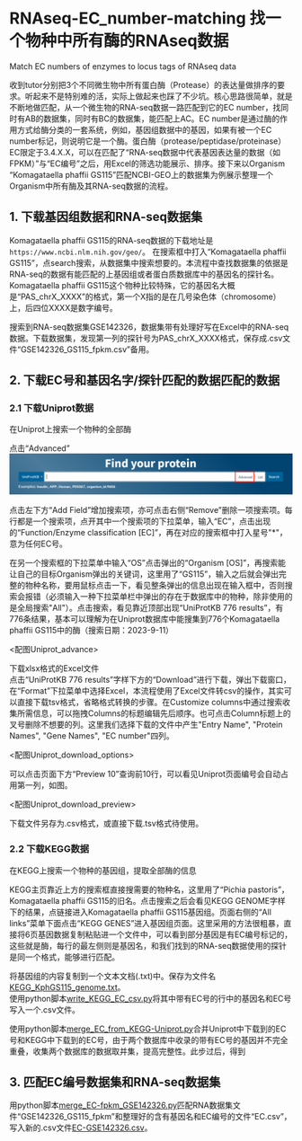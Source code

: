 # RNAseq-EC_number-matching 找一个物种中所有酶的RNAseq数据
Match EC numbers of enzymes to locus tags of RNAseq data

收到tutor分别把3个不同微生物中所有蛋白酶（Protease）的表达量做排序的要求。听起来不是特别难的活，实际上做起来也踩了不少坑。核心思路很简单，就是不断地做匹配，从一个微生物的RNA-seq数据一路匹配到它的EC number，找同时有AB的数据集，同时有BC的数据集，能匹配上AC。EC number是通过酶的作用方式给酶分类的一套系统，例如，基因组数据中的基因，如果有被一个EC number标记，则说明它是一个酶。蛋白酶（protease/peptidase/proteinase）EC限定于3.4.X.X，可以在匹配了“RNA-seq数据中代表基因表达量的数据（如FPKM）”与“EC编号”之后，用Excel的筛选功能展示、排序。接下来以Organism “Komagataella phaffii GS115”匹配NCBI-GEO上的数据集为例展示整理一个Organism中所有酶及其RNA-seq数据的流程。

## 1. 下载基因组数据和RNA-seq数据集

Komagataella phaffii GS115的RNA-seq数据的下载地址是``https://www.ncbi.nlm.nih.gov/geo/``。
在搜索框中打入“Komagataella phaffii GS115”，点search搜索，从数据集中搜索想要的。本流程中查找数据集的依据是RNA-seq的数据有能匹配的上基因组或者蛋白质数据库中的基因名的探针名。Komagataella phaffii GS115这个物种比较特殊，它的基因名大概是“PAS_chrX_XXXX”的格式，第一个X指的是在几号染色体（chromosome）上，后四位XXXX是数字编号。  
  
搜索到RNA-seq数据集GSE142326，数据集带有处理好写在Excel中的RNA-seq数据。下载数据集，发现第一列的探针号为PAS_chrX_XXXX格式，保存成.csv文件“GSE142326_GS115_fpkm.csv”备用。  
  
## 2. 下载EC号和基因名字/探针匹配的数据匹配的数据
### 2.1 下载Uniprot数据
在Uniprot上搜索一个物种的全部酶
  
点击“Advanced”
![](https://github.com/holden-lyn/RNAseq-EC_number-matching/blob/main/picture_RNAseq-EC_number-matching/Uniprot_main.png) 
  
点击左下方“Add Field”增加搜索项，亦可点击右侧“Remove”删除一项搜索项。每行都是一个搜索项，点开其中一个搜索项的下拉菜单，输入“EC”，点击出现的“Function/Enzyme classification \[EC]”，再在对应的搜索框中打入星号"*"，意为任何EC号。  

在另一个搜索框的下拉菜单中输入“OS”点击弹出的“Organism \[OS]”，再搜索能让自己的目标Organism弹出的关键词，这里用了“GS115”，输入之后就会弹出完整的物种名称，要用鼠标点击一下，看见整条弹出的信息出现在输入框中，否则搜索会报错（必须输入一种下拉菜单栏中弹出的存在于数据库中的物种，除非使用的是全局搜索"All"）。点击搜索，看见靠近顶部出现“UniProtKB 776 results”，有776条结果，基本可以理解为在Uniprot数据库中能搜集到776个Komagataella phaffii GS115中的酶（搜索日期：2023-9-11）  
  
<配图Uniprot_advance>  

下载xlsx格式的Excel文件  
点击“UniProtKB 776 results”字样下方的“Download”进行下载，弹出下载窗口，在“Format”下拉菜单中选择Excel，本流程使用了Excel文件转csv的操作，其实可以直接下载tsv格式，省略格式转换的步骤。在Customize columns中通过搜索收集所需信息，可以拖拽Columns的标题编辑先后顺序。也可点击Column标题上的叉号删除不想要的列。这里我们选择下载的文件中产生"Entry Name", "Protein Names", "Gene Names", "EC number"四列。

<配图Uniprot_download_options>  
  
可以点击页面下方“Preview 10”查询前10行，可以看见Uniprot页面编号会自动占用第一列，如图。

<配图Uniprot_download_preview>  
  
下载文件另存为.csv格式，或直接下载.tsv格式待使用。
  
  
### 2.2 下载KEGG数据
在KEGG上搜索一个物种的基因组，提取全部酶的信息  
  
KEGG主页靠近上方的搜索框直接搜需要的物种名，这里用了“Pichia pastoris”，Komagataella phaffii GS115的旧名。点击搜索之后会看见KEGG GENOME字样下的结果，点链接进入Komagataella phaffii GS115基因组。页面右侧的“All links”菜单下面点击“KEGG GENES”进入基因组页面。这里采用的方法很粗暴，直接将6页基因数据复制粘贴进一个文件中，可以看到部分基因是有EC编号标记的，这些就是酶，每行的最左侧则是基因名，和我们找到的RNA-seq数据使用的探针是同一个格式，能够进行匹配。  
  
将基因组的内容复制到一个文本文档(.txt)中。保存为文件名[KEGG_KphGS115_genome.txt]()。  
使用python脚本[write_KEGG_EC_csv.py]()将其中带有EC号的行中的基因名和EC号写入一个.csv文件。  
  
使用python脚本[merge_EC_from_KEGG-Uniprot.py]()合并Uniprot中下载到的EC号和KEGG中下载到的EC号，由于两个数据库中收录的带有EC号的基因并不完全重叠，收集两个数据库的数据取并集，提高完整性。此步过后，得到  
  
  
## 3. 匹配EC编号数据集和RNA-seq数据集
用python脚本[merge_EC-fpkm_GSE142326.py]()匹配RNA数据集文件“GSE142326_GS115_fpkm”和整理好的含有基因名和EC编号的文件“EC.csv”，写入新的.csv文件[EC-GSE142326.csv]()。
